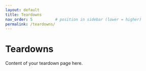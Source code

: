```yaml
---
layout: default
title: Teardowns
nav_order: 5          # position in sidebar (lower = higher)
permalink: /teardowns/
---
```


# Teardowns

Content of your teardown page here.

